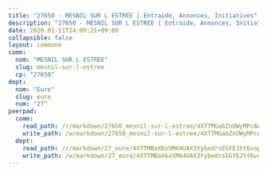 ```yaml
---
title: "27650 - MESNIL SUR L ESTREE | Entraide, Annonces, Initiatives"
description: "27650 - MESNIL SUR L ESTREE | Entraide, Annonces, Initiatives"
date: 2020-01-11T14:09:21+09:00
collapsible: false
layout: commune
comm:
  nom: "MESNIL SUR L ESTREE"
  slug: mesnil-sur-l-estree
  cp: "27650"
dept:
  nom: "Eure"
  slug: eure
  num: "27"
peerpad:
  comm:
    read_path: /r/markdown/27650_mesnil-sur-l-estree/4XTTMGabZnUWyMPcAW5KoXv11jZ4EEcX3w1y5TDGoRXCVmcnx
    write_path: /w/markdown/27650_mesnil-sur-l-estree/4XTTMGabZnUWyMPcAW5KoXv11jZ4EEcX3w1y5TDGoRXCVmcnx-K3TgV8HjQ4aAytj9oGDFgVisNYybHTmtgHxXkRfrGLvCRFCLCY4SxoiHaPrA7tAJRPM2S24Hikb4xnNYt74WMkQBtCzd9W2J9K23y8ehgGupgNNf4fH4j5eZ9UK7NLrFCfAWTF9E
  dept:
    read_path: /r/markdown/27_eure/4XTTMBaX6xSM64UAX3YybedrsEGYEJtt6vopdQsPEFtGijgwg
    write_path: /w/markdown/27_eure/4XTTMBaX6xSM64UAX3YybedrsEGYEJtt6vopdQsPEFtGijgwg-K3TgUmjy61Gu7ZFzjoVmiacXP2Rc4pq6sxVCYUX3mFQZWQw9yCKsEoAMagtuW4jJTYhK96DsWW4cPmZLagvQNZ34BscGcu4btrtJibt18c1mpqofaWe6Q3RartDiuMTjY7NrsH4r
---
```


